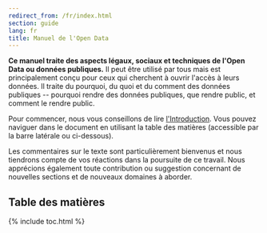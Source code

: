 ```yaml
---
redirect_from: /fr/index.html
section: guide
lang: fr
title: Manuel de l'Open Data
---
```


**Ce manuel traite des aspects légaux, sociaux et techniques de l'Open Data ou données publiques.** Il peut être utilisé par tous mais est principalement conçu pour ceux qui cherchent à ouvrir l'accès à leurs données. Il traite du pourquoi, du quoi et du comment des données publiques -- pourquoi rendre des données publiques, que rendre public, et comment le rendre public.

Pour commencer, nous vous conseillons de lire [l'Introduction](introduction/). Vous pouvez naviguer dans le document en utilisant la table des matières (accessible par la barre latérale ou ci-dessous).

Les commentaires sur le texte sont particulièrement bienvenus et nous tiendrons compte de vos réactions dans la poursuite de ce travail. Nous apprécions également toute contribution ou suggestion concernant de nouvelles sections et de nouveaux domaines à aborder.

## Table des matières

{% include toc.html %}
